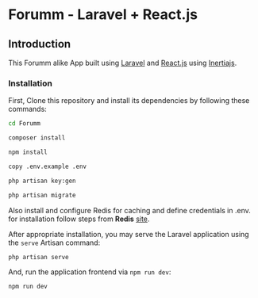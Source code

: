 # Forumm - Laravel + React.js

## Introduction

This Forumm alike App built using [Laravel](https://laravel.com/) and   [React.js](https://react.dev) using [Inertiajs](https://inertiajs.com/).

### Installation

First, Clone this repository and install its dependencies
by following these commands:

```bash
cd Forumm

composer install 

npm install

copy .env.example .env

php artisan key:gen

php artisan migrate
```


Also install and configure Redis for caching and define credentials in .env. for  installation follow steps from **Redis** [site](https://redis.io/docs/latest/operate/oss_and_stack/install/install-redis/).


After appropriate installation, you may serve the Laravel application using the `serve` Artisan command:

```bash
php artisan serve
```

And, run the application frontend  via `npm run dev`:

```bash
npm run dev
```

